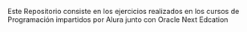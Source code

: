 Este Repositorio consiste en los ejercicios realizados en los cursos de Programación impartidos por Alura junto con Oracle Next Edcation
